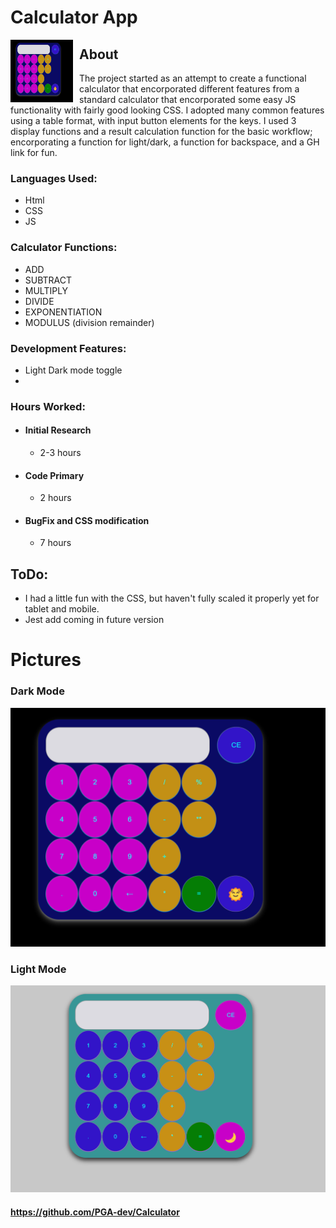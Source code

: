 # Calculator App

<img src="darkFinal.png"
     alt="Dark Mode Picture"
     style="float: left; margin-right: 10px; width: 100px; height: 100px" />

## About
The project started as an attempt to create a functional calculator that encorporated different features from a standard calculator that encorporated some easy JS functionality with fairly good looking CSS. I adopted many common features using a table format, with input button elements for the keys. I used 3 display functions and a result calculation function for the basic workflow; encorporating a function for light/dark, a function for backspace, and a GH link for fun. 
    

### Languages Used:
- Html
- CSS
- JS


### Calculator Functions:
- ADD
- SUBTRACT
- MULTIPLY
- DIVIDE
- EXPONENTIATION
- MODULUS (division remainder)

### Development Features:
- Light Dark mode toggle
- 


### Hours Worked:
- #### Initial Research
    - 2-3 hours
- #### Code Primary
    - 2 hours
- #### BugFix and CSS modification
    - 7 hours

## ToDo:
- I had a little fun with the CSS, but haven't fully scaled it properly yet for tablet and mobile.
- Jest add coming in future version

# Pictures
### Dark Mode
![darkFinal picture](/darkFinal.png "Dark mode picture")

### Light Mode
![lightFinal picture](/lightFinal.png "Light mode picture")


#### https://github.com/PGA-dev/Calculator